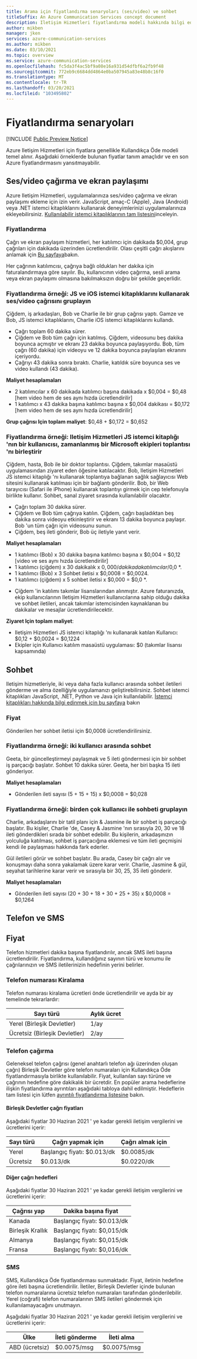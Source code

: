 ```yaml
---
title: Arama için fiyatlandırma senaryoları (ses/video) ve sohbet
titleSuffix: An Azure Communication Services concept document
description: Iletişim Hizmetleri fiyatlandırma modeli hakkında bilgi edinin.
author: mikben
manager: jken
services: azure-communication-services
ms.author: mikben
ms.date: 03/10/2021
ms.topic: overview
ms.service: azure-communication-services
ms.openlocfilehash: fc5da3f4ac5bf9a08e16a931d54dfbf6a2fb9f48
ms.sourcegitcommit: 772eb9c6684dd4864e0ba507945a83e48b8c16f0
ms.translationtype: MT
ms.contentlocale: tr-TR
ms.lasthandoff: 03/20/2021
ms.locfileid: "103495802"
---
```

# <a name="pricing-scenarios"></a>Fiyatlandırma senaryoları

[!INCLUDE [Public Preview Notice](../includes/public-preview-include.md)]


Azure Iletişim Hizmetleri için fiyatlara genellikle Kullandıkça Öde modeli temel alınır. Aşağıdaki örneklerde bulunan fiyatlar tanım amaçlıdır ve en son Azure fiyatlandırmasını yansıtmayabilir.

## <a name="voicevideo-calling-and-screen-sharing"></a>Ses/video çağırma ve ekran paylaşımı

Azure Iletişim Hizmetleri, uygulamalarınıza ses/video çağırma ve ekran paylaşımı ekleme için izin verir. JavaScript, amaç-C (Apple), Java (Android) veya .NET istemci kitaplıklarını kullanarak deneyimlerinizi uygulamalarınıza ekleyebilirsiniz. [Kullanılabilir istemci kitaplıklarının tam listesini](./sdk-options.md)inceleyin.

### <a name="pricing"></a>Fiyatlandırma

Çağrı ve ekran paylaşım hizmetleri, her katılımcı için dakikada $0,004, grup çağrıları için dakikada üzerinden ücretlendirilir. Olası çeşitli çağrı akışlarını anlamak için [Bu sayfaya](./call-flows.md)bakın.

Her çağrının katılımcısı, çağrıya bağlı oldukları her dakika için faturalandırmaya göre sayılır. Bu, kullanıcının video çağırma, sesli arama veya ekran paylaşımı olmasına bakılmaksızın doğru bir şekilde geçerlidir.

### <a name="pricing-example-group-audiovideo-call-using-js-and-ios-client-libraries"></a>Fiyatlandırma örneği: JS ve iOS istemci kitaplıklarını kullanarak ses/video çağrısını gruplayın

Çiğdem, iş arkadaşları, Bob ve Charlie ile bir grup çağrısı yaptı. Gamze ve Bob, JS istemci kitaplıklarını, Charlie iOS istemci kitaplıklarını kullandı.

- Çağrı toplam 60 dakika sürer.
- Çiğdem ve Bob tüm çağrı için katılmış. Çiğdem, videosunu beş dakika boyunca açmıştır ve ekranı 23 dakika boyunca paylaşıyordu. Bob, tüm çağrı (60 dakika) için videoyu ve 12 dakika boyunca paylaşılan ekranını içeriyordu.
- Çağrıyı 43 dakika sonra bıraktı. Charlie, katıldık süre boyunca ses ve video kullandı (43 dakika).

**Maliyet hesaplamaları**

- 2 katılımcılar x 60 dakikada katılımcı başına dakikada x $0,004 = $0,48 [hem video hem de ses aynı hızda ücretlendirilir]
- 1 katılımcı x 43 dakika başına katılımcı başına x $0,004 dakikası = $0,172 [hem video hem de ses aynı hızda ücretlendirilir]

**Grup çağrısı Için toplam maliyet**: $0,48 + $0,172 = $0,652

### <a name="pricing-example-a-user-of-the-communication-services-js-client-library-joins-a-scheduled-microsoft-teams-meeting"></a>Fiyatlandırma örneği: Iletişim Hizmetleri JS istemci kitaplığı 'nın bir kullanıcısı, zamanlanmış bir Microsoft ekipleri toplantısı 'nı birleştirir

Çiğdem, hasta, Bob ile bir doktor toplantısı. Çiğdem, takımlar masaüstü uygulamasından ziyaret eden öğesine katılacaktır. Bob, Iletişim Hizmetleri JS istemci kitaplığı 'nı kullanarak toplantıya bağlanan sağlık sağlayıcısı Web sitesini kullanarak katılması için bir bağlantı gönderilir. Bob, bir Web tarayıcısı (Safari ile iPhone) kullanarak toplantıyı girmek için cep telefonuyla birlikte kullanır. Sohbet, sanal ziyaret sırasında kullanılabilir olacaktır.

- Çağrı toplam 30 dakika sürer.
- Çiğdem ve Bob tüm çağrıya katılın. Çiğdem, çağrı başladıktan beş dakika sonra videoyu etkinleştirir ve ekranı 13 dakika boyunca paylaşır. Bob 'un tüm çağrı için videosunu sunun.
- Çiğdem, beş ileti gönderir, Bob üç iletiyle yanıt verir.


**Maliyet hesaplamaları**

- 1 katılımcı (Bob) x 30 dakika başına katılımcı başına x $0,004 = $0,12 [video ve ses aynı hızda ücretlendirilir]
- 1 katılımcı (çiğdem) x 30 dakikalık x $0,000/dakikada katılımcılar/$0,0 *.
- 1 katılımcı (Bob) x 3 Sohbet iletisi x $0,0008 = $0,0024.
- 1 katılımcı (çiğdem) x 5 sohbet iletisi x $0,000 = $0,0 *.

* Çiğdem 'in katılımı takımlar lisanslarından alınmıştır. Azure faturanızda, ekip kullanıcılarının Iletişim Hizmetleri kullanıcılarına sahip olduğu dakika ve sohbet iletileri, ancak takımlar istemcisinden kaynaklanan bu dakikalar ve mesajlar ücretlendirilecektir.

**Ziyaret Için toplam maliyet**:
- Iletişim Hizmetleri JS istemci kitaplığı 'nı kullanarak katılan Kullanıcı: $0,12 + $0,0024 = $0,1224
- Ekipler için Kullanıcı katılım masaüstü uygulaması: $0 (takımlar lisansı kapsamında)


## <a name="chat"></a>Sohbet

Iletişim hizmetleriyle, iki veya daha fazla kullanıcı arasında sohbet iletileri gönderme ve alma özelliğiyle uygulamanızı geliştirebilirsiniz. Sohbet istemci kitaplıkları JavaScript, .NET, Python ve Java için kullanılabilir. [İstemci kitaplıkları hakkında bilgi edinmek için bu sayfaya](./sdk-options.md) bakın

### <a name="price"></a>Fiyat

Gönderilen her sohbet iletisi için $0,0008 ücretlendirilirsiniz.

### <a name="pricing-example-chat-between-two-users"></a>Fiyatlandırma örneği: iki kullanıcı arasında sohbet

Geeta, bir güncelleştirmeyi paylaşmak ve 5 ileti göndermesi için bir sohbet iş parçacığı başlatır. Sohbet 10 dakika sürer. Geeta, her biri başka 15 ileti gönderiyor.

**Maliyet hesaplamaları**
- Gönderilen ileti sayısı (5 + 15 + 15) x $0,0008 = $0,028

### <a name="pricing-example-group-chat-with-multiple-users"></a>Fiyatlandırma örneği: birden çok kullanıcı ile sohbeti gruplayın

Charlie, arkadaşlarını bir tatil planı için & Jasmine ile bir sohbet iş parçacığı başlatır. Bu kişiler, Charlie 'de, Casey & Jasmine 'nın sırasıyla 20, 30 ve 18 ileti gönderdikleri sırada bir sohbet edebilir. Bu kişilerin, arkadaşınızın yolculuğa katılması, sohbet iş parçacığına eklemesi ve tüm ileti geçmişini kendi ile paylaşması hakkında fark ederler.

Gül iletileri görür ve sohbet başlatır. Bu arada, Casey bir çağrı alır ve konuşmayı daha sonra yakalamak üzere karar verir. Charlie, Jasmine & gül, seyahat tarihlerine karar verir ve sırasıyla bir 30, 25, 35 ileti gönderir.

**Maliyet hesaplamaları**

- Gönderilen ileti sayısı (20 + 30 + 18 + 30 + 25 + 35) x $0,0008 = $0,1264


## <a name="telephony-and-sms"></a>Telefon ve SMS

## <a name="price"></a>Fiyat

Telefon hizmetleri dakika başına fiyatlandırılır, ancak SMS ileti başına ücretlendirilir. Fiyatlandırma, kullandığınız sayının türü ve konumu ile çağrılarınızın ve SMS iletilerinizin hedefinin yerini belirler.

### <a name="telephone-number-leasing"></a>Telefon numarası Kiralama

Telefon numarası kiralama ücretleri önde ücretlendirilir ve ayda bir ay temelinde tekrarlardır:

|Sayı türü   |Aylık ücret   |
|--------------|-----------|
|Yerel (Birleşik Devletler)     |1/ay        |
|Ücretsiz (Birleşik Devletler) |2/ay |


### <a name="telephone-calling"></a>Telefon çağırma

Geleneksel telefon çağrısı (genel anahtarlı telefon ağı üzerinden oluşan çağrı) Birleşik Devletler göre telefon numaraları için Kullandıkça Öde fiyatlandırmasıyla birlikte kullanılabilir. Fiyat, kullanılan sayı türüne ve çağrının hedefine göre dakikalık bir ücretdir. En popüler arama hedeflerine ilişkin fiyatlandırma ayrıntıları aşağıdaki tabloya dahil edilmiştir. Hedeflerin tam listesi için lütfen [ayrıntılı fiyatlandırma listesine](https://github.com/Azure/Communication/blob/master/pricing/communication-services-pstn-rates.csv) bakın.


#### <a name="united-states-calling-prices"></a>Birleşik Devletler çağrı fiyatları

Aşağıdaki fiyatlar 30 Haziran 2021 ' ye kadar gerekli iletişim vergilerini ve ücretlerini içerir:

|Sayı türü   |Çağrı yapmak için   |Çağrı almak için|
|--------------|-----------|------------|
|Yerel     |Başlangıç fiyatı: $0.013/dk       |$0.0085/dk        |
|Ücretsiz |$0.013/dk   |$0.0220/dk |

#### <a name="other-calling-destinations"></a>Diğer çağrı hedefleri

Aşağıdaki fiyatlar 30 Haziran 2021 ' ye kadar gerekli iletişim vergilerini ve ücretlerini içerir:

|Çağrısı yap   |Dakika başına fiyat|
|-----------|------------|
|Kanada     |Başlangıç fiyatı: $0.013/dk   |
|Birleşik Krallık     |Başlangıç fiyatı: $0,015/dk   |
|Almanya     |Başlangıç fiyatı: $0,015/dk   |
|Fransa     |Başlangıç fiyatı: $0,016/dk   |


### <a name="sms"></a>SMS

SMS, Kullandıkça Öde fiyatlandırması sunmaktadır. Fiyat, iletinin hedefine göre ileti başına ücretlendirilir. İletiler, Birleşik Devletler içinde bulunan telefon numaralarına ücretsiz telefon numaraları tarafından gönderilebilir. Yerel (coğrafi) telefon numaralarının SMS iletileri göndermek için kullanılamayacağını unutmayın.

Aşağıdaki fiyatlar 30 Haziran 2021 ' ye kadar gerekli iletişim vergilerini ve ücretlerini içerir:

|Ülke   |İleti gönderme|İleti alma|
|-----------|------------|------------|
|ABD (ücretsiz)    |$0.0075/msg   | $0.0075/msg |

